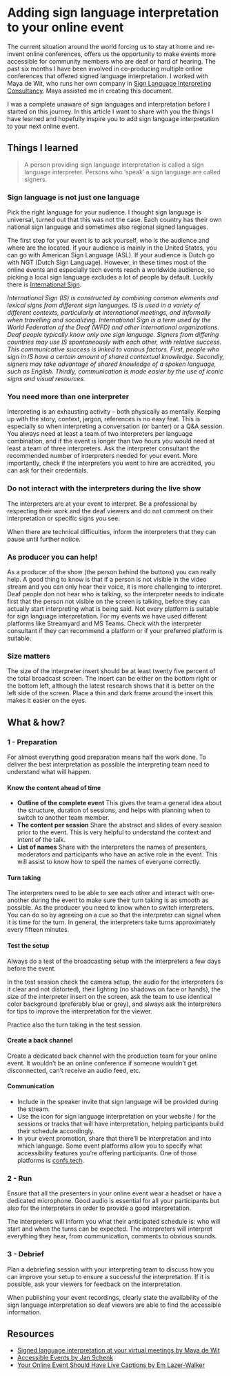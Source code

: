 # Adding sign language interpretation to your online event

The current situation around the world forcing us to stay at home and re-invent online conferences, offers us the opportunity to make events more accessible for community members who are deaf or hard of hearing. The past six months I have been involved in co-producing multiple online conferences that offered signed language interpretation. I worked with Maya de Wit, who runs her own company in [Sign Language Interpreting Consultancy](https://www.mayadewit.nl/). Maya assisted me in creating this document.

I was a complete unaware of sign languages and interpretation before I started on this journey. In this article I want to share with you the things I have learned and hopefully inspire you to add sign language interpretation to your next online event.

## Things I learned

> A person providing sign language interpretation is called a sign language interpreter. Persons who ‘speak’ a sign language are called signers. 

### Sign language is not just one language
Pick the right language for your audience. I thought sign language is universal, turned out that this was not the case. Each country has their own national sign language and sometimes also regional signed languages.

The first step for your event is to ask yourself, who  is the audience and where are the located. If your audience is mainly in the United States, you can go with American Sign Language (ASL). If your audience is Dutch go with NGT (Dutch Sign Language). However, in these times most of the online events and especially tech events reach a worldwide audience, so picking a local sign language excludes a lot of people by default. Luckily there is [International Sign](https://wfdeaf.org/news/resources/faq-international-sign/).

*International Sign (IS) is constructed by combining common elements and lexical signs from different sign languages. IS is used in a variety of different contexts, particularly at international meetings, and informally when travelling and socializing. International Sign is a term used by the World Federation of the Deaf (WFD) and other international organizations. Deaf people typically know only one sign language. Signers from differing countries may use IS spontaneously with each other, with relative success. This communicative success is linked to various factors. First, people who sign in IS have a certain amount of shared contextual knowledge. Secondly, signers may take advantage of shared knowledge of a spoken language, such as English. Thirdly, communication is made easier by the use of iconic signs and visual resources.*

### You need more than one interpreter
Interpreting is an exhausting activity – both physically as mentally. Keeping up with the story, context, jargon, references is no easy feat. This is especially so when interpreting a conversation (or banter) or a Q&A session. You always need at least a team of two interpreters per language combination, and if the event is longer than two hours you would need at least a team of three interpreters. Ask the interpreter consultant the recommended number of interpreters needed for your event. More importantly, check if the interpreters you want to hire are accredited, you can ask for their credentials.

### Do not interact with the interpreters during the live show
The interpreters are at your event to interpret. Be a professional by respecting their work and the deaf viewers and do not comment on their interpretation or specific signs you see.  

When there are technical difficulties, inform the interpreters that they can pause until further notice. 

### As producer you can help!
As a producer of the show (the person behind the buttons) you can really help. A good thing to know is that if a person is not visible in the video stream and you can only hear their voice, it is more challenging to interpret. Deaf people don not hear who is talking, so the interpreter needs to indicate first that the person not visible on the screen is talking, before they can actually start interpreting what is being said.
Not every platform is suitable for sign language interpretation. For my events we have used different platforms like Streamyard and MS Teams. Check with the interpreter consultant if they can recommend a platform or if your preferred platform is suitable.

### Size matters
The size of the interpreter insert should be at least twenty five percent of the total broadcast screen. The insert can be either on the bottom right or the bottom left, although the latest research shows that it is better on the left side of the screen. Place a thin and dark frame around the insert this makes it easier on the eyes.


## What & how?

### 1 - Preparation
For almost everything good preparation means half the work done. To deliver the best interpretation as possible the interpreting team need to understand what will happen.

#### Know the content ahead of time
- **Outline of the complete event**
This gives the team a general idea about the structure, duration of sessions, and helps with planning when to switch to another team member. 
- **The content per session**
Share the abstract and slides of every session prior to the event. This is very helpful to understand the context and intent of the talk. 
- **List of names**
Share with the interpreters the names of presenters, moderators and participants who have an active role in the event. This will assist to know how to spell the names of everyone correctly.

#### Turn taking
The interpreters need to be able to see each other and interact with one-another during the event to make sure their turn taking is as smooth as possible. As the producer you need to know when to switch interpreters. You can do so by agreeing on a cue so that the interpreter can signal when it is time for the turn. In general, the interpreters take turns approximately every fifteen minutes.

#### Test the setup
Always do a test of the broadcasting setup with the interpreters a few days before the event.

In the test session check the camera setup, the audio for the interpreters (is it clear and not distorted), their lighting (no shadows on face or hands), the size of the interpreter insert on the screen, ask the team to use identical color background (preferably blue or grey), and always ask the interpreters for tips to improve the interpretation for the viewer. 

Practice also the turn taking in the test session.

#### Create a back channel
Create a dedicated back channel with the production team for your online event. It wouldn’t be an online conference if someone wouldn’t get disconnected, can’t receive an audio feed, etc.

#### Communication
- Include in the speaker invite that sign language will be provided during the stream. 
- Use the icon for sign language interpretation on your website / for the sessions or tracks that will have interpretation, helping participants build their schedule accordingly. 
- In your event promotion, share that there’ll be interpretation and into which language. Some event platforms allow you to specify what accessibility features you’re offering participants. One of those platforms is [confs.tech](https://confs.tech).

### 2 - Run
Ensure that all the presenters in your online event wear a headset or have a dedicated microphone. Good audio is essential for all your participants but also for the interpreters in order to provide a good interpretation.

The interpreters will inform you what their anticipated schedule is: who will start and when the turns can be expected. The interpreters will interpret everything they hear, from communication, comments to obvious sounds.

### 3 - Debrief
Plan a debriefing session with your interpreting team to discuss how you can improve your setup to ensure a successful the interpretation. If it is possible, ask your viewers for feedback on the interpretation.

When publishing your event recordings, clearly state  the availability of the sign language interpretation so deaf viewers are able to find the accessible information.  

## Resources
- [Signed language interpretation at your virtual meetings by Maya de Wit](https://www.mayadewit.nl/news/2020/9/17/signed-language-interpretation-at-your-virtual-meetings)
- [Accessible Events by Jan Schenk](https://github.com/jansche/AccessibleEvents)
- [Your Online Event Should Have Live Captions by Em Lazer-Walker](https://blog.lazerwalker.com/2020/07/20/captions.html)

